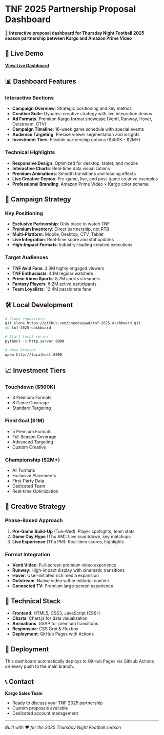# TNF 2025 Partnership Proposal Dashboard

🏈 **Interactive proposal dashboard for Thursday Night Football 2025 season partnership between Kargo and Amazon Prime Video**

## 🚀 Live Demo

**[View Live Dashboard](https://bnyedagawd.github.io/tnf-2025-dashboard/)**

## 📊 Dashboard Features

### Interactive Sections
- **Campaign Overview**: Strategic positioning and key metrics
- **Creative Suite**: Dynamic creative strategy with live integration demos
- **Ad Formats**: Premium Kargo format showcase (Venti, Runway, Hover, Outstream, CTV)
- **Campaign Timeline**: 16-week game schedule with special events
- **Audience Targeting**: Precise viewer segmentation and insights
- **Investment Tiers**: Flexible partnership options ($500K - $2M+)

### Technical Highlights
- **Responsive Design**: Optimized for desktop, tablet, and mobile
- **Interactive Charts**: Real-time data visualizations
- **Premium Animations**: Smooth transitions and loading effects
- **Live Creative Demos**: Pre-game, live, and post-game creative examples
- **Professional Branding**: Amazon Prime Video × Kargo color scheme

## 🎯 Campaign Strategy

### Key Positioning
- **Exclusive Partnership**: Only place to watch TNF
- **Premium Inventory**: Direct partnership, not RTB
- **Multi-Platform**: Mobile, Desktop, CTV, Tablet
- **Live Integration**: Real-time score and stat updates
- **High-Impact Formats**: Industry-leading creative executions

### Target Audiences
- **TNF Avid Fans**: 2.3M highly engaged viewers
- **TNF Enthusiasts**: 4.1M regular watchers  
- **Prime Video Sports**: 8.7M sports streamers
- **Fantasy Players**: 6.2M active participants
- **Team Loyalists**: 12.4M passionate fans

## 🛠️ Local Development

```bash
# Clone repository
git clone https://github.com/bnyedagawd/tnf-2025-dashboard.git
cd tnf-2025-dashboard

# Start local server
python3 -m http.server 8000

# Open browser
open http://localhost:8000
```

## 📈 Investment Tiers

### Touchdown ($500K)
- 3 Premium Formats
- 8 Game Coverage
- Standard Targeting

### Field Goal ($1M)
- 5 Premium Formats
- Full Season Coverage
- Advanced Targeting
- Custom Creative

### Championship ($2M+)
- All Formats
- Exclusive Placements
- First-Party Data
- Dedicated Team
- Real-time Optimization

## 🎨 Creative Strategy

### Phase-Based Approach
1. **Pre-Game Build-Up** (Tue-Wed): Player spotlights, team stats
2. **Game Day Hype** (Thu AM): Live countdown, key matchups
3. **Live Experience** (Thu PM): Real-time scores, highlights

### Format Integration
- **Venti Video**: Full-screen premium video experience
- **Runway**: High-impact display with cinematic transitions
- **Hover**: User-initiated rich media expansion
- **Outstream**: Native video within editorial content
- **Connected TV**: Premium large-screen experience

## 📱 Technical Stack

- **Frontend**: HTML5, CSS3, JavaScript (ES6+)
- **Charts**: Chart.js for data visualization
- **Animations**: GSAP for premium transitions
- **Responsive**: CSS Grid & Flexbox
- **Deployment**: GitHub Pages with Actions

## 🚀 Deployment

This dashboard automatically deploys to GitHub Pages via GitHub Actions on every push to the main branch.

## 📞 Contact

**Kargo Sales Team**
- Ready to discuss your TNF 2025 partnership
- Custom proposals available
- Dedicated account management

---

*Built with ❤️ for the 2025 Thursday Night Football season*